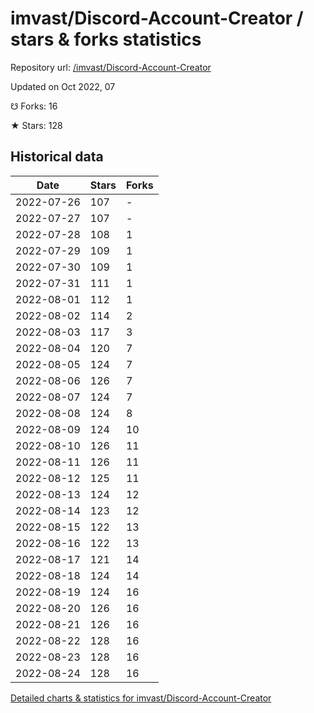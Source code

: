 # imvast/Discord-Account-Creator / stars & forks statistics

Repository url: [/imvast/Discord-Account-Creator](https://github.com/imvast/Discord-Account-Creator)

Updated on Oct 2022, 07

☋ Forks: 16

★ Stars: 128

## Historical data
| Date | Stars | Forks |
|------|-------|-------|
| 2022-07-26 | 107 | - | 
| 2022-07-27 | 107 | - | 
| 2022-07-28 | 108 | 1 | 
| 2022-07-29 | 109 | 1 | 
| 2022-07-30 | 109 | 1 | 
| 2022-07-31 | 111 | 1 | 
| 2022-08-01 | 112 | 1 | 
| 2022-08-02 | 114 | 2 | 
| 2022-08-03 | 117 | 3 | 
| 2022-08-04 | 120 | 7 | 
| 2022-08-05 | 124 | 7 | 
| 2022-08-06 | 126 | 7 | 
| 2022-08-07 | 124 | 7 | 
| 2022-08-08 | 124 | 8 | 
| 2022-08-09 | 124 | 10 | 
| 2022-08-10 | 126 | 11 | 
| 2022-08-11 | 126 | 11 | 
| 2022-08-12 | 125 | 11 | 
| 2022-08-13 | 124 | 12 | 
| 2022-08-14 | 123 | 12 | 
| 2022-08-15 | 122 | 13 | 
| 2022-08-16 | 122 | 13 | 
| 2022-08-17 | 121 | 14 | 
| 2022-08-18 | 124 | 14 | 
| 2022-08-19 | 124 | 16 | 
| 2022-08-20 | 126 | 16 | 
| 2022-08-21 | 126 | 16 | 
| 2022-08-22 | 128 | 16 | 
| 2022-08-23 | 128 | 16 | 
| 2022-08-24 | 128 | 16 | 


[Detailed charts & statistics for imvast/Discord-Account-Creator](https://reviewgithub.com/rep/imvast/Discord-Account-Creator)
